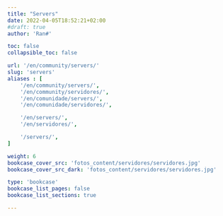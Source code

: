```yaml
---
title: "Servers"
date: 2022-04-05T18:52:21+02:00
#draft: true
author: 'Ran#'

toc: false
collapsible_toc: false

url: '/en/community/servers/'
slug: 'servers'
aliases : [
    '/en/community/servers/',
    '/en/community/servidores/',
    '/en/comunidade/servers/',
    '/en/comunidade/servidores/',

    '/en/servers/',
    '/en/servidores/',

    '/servers/',
]

weight: 6
bookcase_cover_src: 'fotos_content/servidores/servidores.jpg'
bookcase_cover_src_dark: 'fotos_content/servidores/servidores.jpg'

type: 'bookcase'
bookcase_list_pages: false
bookcase_list_sections: true

---
```

